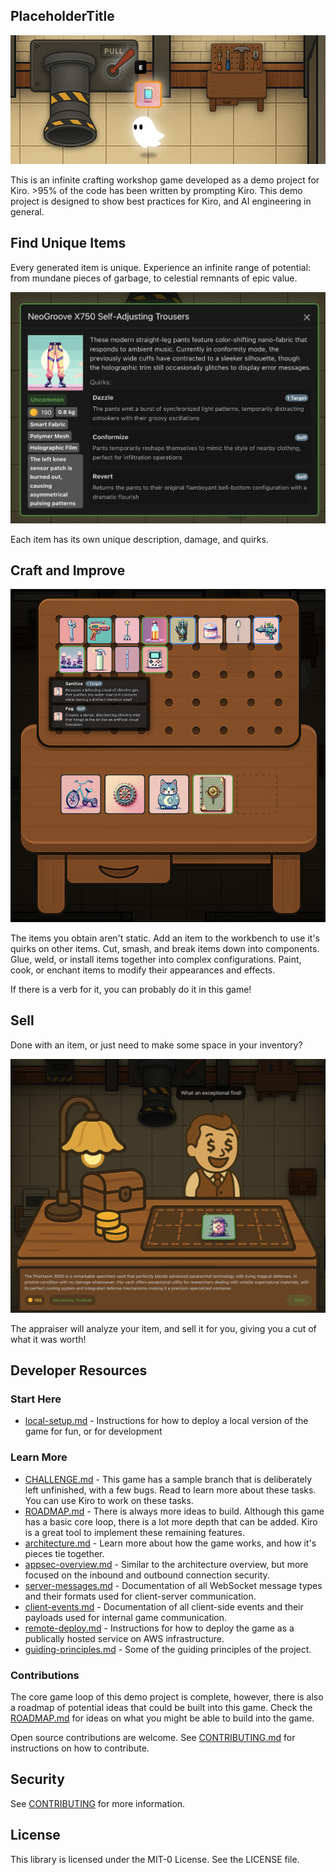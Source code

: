 ## PlaceholderTitle

![1.png](docs/images/1.png)

This is an infinite crafting workshop game developed as a demo project for Kiro. >95% of the code has been written by prompting Kiro. This demo project is
designed to show best practices for Kiro, and AI engineering
in general.

## Find Unique Items

Every generated item is unique. Experience an infinite range of potential: from mundane pieces of garbage, to celestial remnants of epic value.

![2.png](docs/images/2.png)

Each item has its own unique description, damage, and quirks.

## Craft and Improve

![3.png](docs/images/3.png)

The items you obtain aren't static. Add an item to the workbench to use it's quirks on other items. Cut, smash, and break items down into components. Glue, weld, or install items together into complex configurations. Paint, cook, or enchant items to modify their appearances and effects.

If there is a verb for it, you can probably do it in this game!

## Sell

Done with an item, or just need to make some space in your inventory?

![4.png](docs/images/4.png)

The appraiser will analyze your item, and sell it for you, giving you a cut of what it was worth!

## Developer Resources

### Start Here

* [local-setup.md](./docs/local-setup.md) - Instructions for how to deploy a local version of the game for fun, or for development

### Learn More

* [CHALLENGE.md](./docs/CHALLENGE.md) - This game has a sample branch that is deliberately left unfinished, with a few bugs. Read to learn more about these tasks. You can use Kiro to work on these tasks.
* [ROADMAP.md](./docs/ROADMAP.md) - There is always more ideas to build. Although this game has a basic core loop, there is a lot more depth that can be added. Kiro is a great tool to implement these remaining features.
* [architecture.md](./docs/architecture.md) - Learn more about how the game works, and how it's pieces tie together.
* [appsec-overview.md](./docs/appsec-overview.md) - Similar to the architecture overview, but more focused on the inbound and outbound connection security.
* [server-messages.md](./docs/server-messages.md) - Documentation of all WebSocket message types and their formats used for client-server communication.
* [client-events.md](./docs/client-events.md) - Documentation of all client-side events and their payloads used for internal game communication.
* [remote-deploy.md](./docs/remote-deploy.md) - Instructions for how to deploy the game as a publically hosted service on AWS infrastructure.
* [guiding-principles.md](./docs/guiding-principles.md) - Some of the guiding principles of the project.

### Contributions

The core game loop of this demo project is complete, however, there is
also a roadmap of potential ideas that could be built into this game.
Check the [ROADMAP.md](./docs/ROADMAP.md) for ideas on what you might be
able to build into the game. 

Open source contributions are welcome. See [CONTRIBUTING.md](CONTRIBUTING.md)
for instructions on how to contribute.

## Security

See [CONTRIBUTING](CONTRIBUTING.md#security-issue-notifications) for more information.

## License

This library is licensed under the MIT-0 License. See the LICENSE file.

